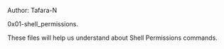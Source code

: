 Author: Tafara-N

0x01-shell_permissions.

These files will help us understand about Shell Permissions commands.

